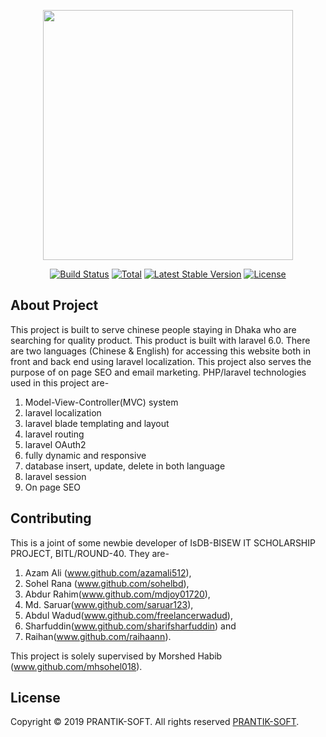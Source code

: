 <p align="center"><img src="http://eenamart.com/uploads/69007ba2dfe72755d2c463090354889f47.jpeg" width="400"></p>

<p align="center">
<a href="https://travis-ci.org/laravel/framework"><img src="https://travis-ci.org/laravel/framework.svg" alt="Build Status"></a>
<a href="https://packagist.org/packages/laravel/framework"><img src="https://poser.pugx.org/laravel/framework/d/total.svg" alt="Total"></a>
<a href="https://packagist.org/packages/laravel/framework"><img src="https://poser.pugx.org/laravel/framework/v/stable.svg" alt="Latest Stable Version"></a>
<a href="https://packagist.org/packages/laravel/framework"><img src="https://poser.pugx.org/laravel/framework/license.svg" alt="License"></a>
</p>

## About Project

This project is built to serve chinese people staying in Dhaka who are searching for quality product. This product is built with laravel 6.0. There are two languages (Chinese & English) for accessing this website both in front and back end using laravel localization. This project also serves the purpose of on page SEO and email marketing. PHP/laravel technologies used in this project are-
1. Model-View-Controller(MVC) system
2. laravel localization
3. laravel blade templating and layout
4. laravel routing
5. laravel OAuth2
6. fully dynamic and responsive
7. database insert, update, delete in both language
8. laravel session
9. On page SEO


## Contributing

This is a joint of some newbie developer of IsDB-BISEW IT SCHOLARSHIP PROJECT, BITL/ROUND-40. They are- 
1. Azam Ali (www.github.com/azamali512), 
2. Sohel Rana (www.github.com/sohelbd), 
3. Abdur Rahim(www.github.com/mdjoy01720), 
4. Md. Saruar(www.github.com/saruar123), 
5. Abdul Wadud(www.github.com/freelancerwadud), 
6. Sharfuddin(www.github.com/sharifsharfuddin) and 
7. Raihan(www.github.com/raihaann). 

This project is solely supervised by Morshed Habib (www.github.com/mhsohel018).



## License

Copyright © 2019 PRANTIK-SOFT. All rights reserved [PRANTIK-SOFT](https://prantiksoft.com).

